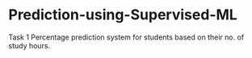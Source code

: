 # Prediction-using-Supervised-ML
Task 1
Percentage prediction system for students based on their no. of study hours.

